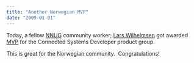 ```yaml
---
title: "Another Norwegian MVP"
date: "2009-01-01"
---
```


Today, a fellow [NNUG](http://www.nnug.no) community worker; [Lars Wilhelmsen](http://larswilhelmsen.com/) got awarded [MVP](https://mvp.support.microsoft.com/communities/mvp.aspx) for the Connected Systems Developer product group.  
  
This is great for the Norwegian community.  Congratulations!
